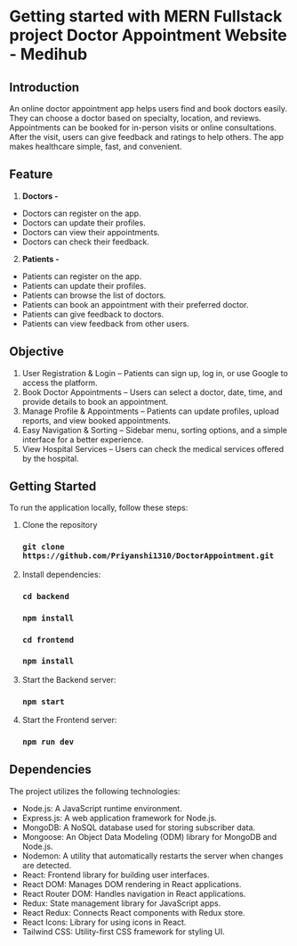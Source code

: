 # Getting started with MERN Fullstack project Doctor Appointment Website - Medihub

## Introduction
An online doctor appointment app helps users find and book doctors easily. They can choose a doctor based on specialty, location, and reviews. 
Appointments can be booked for in-person visits or online consultations. After the visit, users can give feedback and ratings to help others. 
The app makes healthcare simple, fast, and convenient.

## Feature
1. **Doctors -**
- Doctors can register on the app.
- Doctors can update their profiles.
- Doctors can view their appointments.
- Doctors can check their feedback.

2. **Patients -**
- Patients can register on the app.
- Patients can update their profiles.
- Patients can browse the list of doctors.
- Patients can book an appointment with their preferred doctor.
- Patients can give feedback to doctors.
- Patients can view feedback from other users.

## Objective
1. User Registration & Login – Patients can sign up, log in, or use Google to access the platform.
2. Book Doctor Appointments – Users can select a doctor, date, time, and provide details to book an appointment.
3. Manage Profile & Appointments – Patients can update profiles, upload reports, and view booked appointments.
4. Easy Navigation & Sorting – Sidebar menu, sorting options, and a simple interface for a better experience.
5. View Hospital Services – Users can check the medical services offered by the hospital.

## Getting Started
To run the application locally, follow these steps:
1. Clone the repository
   ### `git clone https://github.com/Priyanshi1310/DoctorAppointment.git`
2. Install dependencies:
   ### `cd backend`
   ### `npm install`
   ### `cd frontend`
   ### `npm install`
3. Start the Backend server:
   ### `npm start`
4. Start the Frontend server:
   ### `npm run dev`

## Dependencies
The project utilizes the following technologies:
- Node.js: A JavaScript runtime environment.
- Express.js: A web application framework for Node.js.
- MongoDB: A NoSQL database used for storing subscriber data.
- Mongoose: An Object Data Modeling (ODM) library for MongoDB and Node.js.
- Nodemon: A utility that automatically restarts the server when changes are detected.
- React: Frontend library for building user interfaces. 
- React DOM: Manages DOM rendering in React applications.
- React Router DOM: Handles navigation in React applications.
- Redux: State management library for JavaScript apps.
- React Redux: Connects React components with Redux store.
- React Icons: Library for using icons in React.
- Tailwind CSS: Utility-first CSS framework for styling UI.


   
